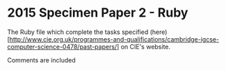 # 2015 Specimen Paper 2 - Ruby

The Ruby file which complete the tasks specified (here)[http://www.cie.org.uk/programmes-and-qualifications/cambridge-igcse-computer-science-0478/past-papers/] on CIE's website.

Comments are included
